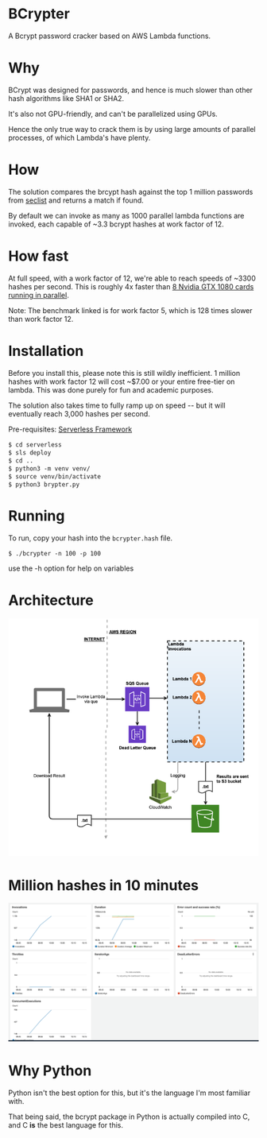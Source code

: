 # BCrypter

A Bcrypt password cracker based on AWS Lambda functions.

# Why

BCrypt was designed for passwords, and hence is much slower than other hash algorithms like SHA1 or SHA2.

It's also not GPU-friendly, and can't be parallelized using GPUs.

Hence the only true way to crack them is by using large amounts of parallel processes, of which Lambda's have plenty.

# How

The solution compares the brcypt hash against the top 1 million passwords from [seclist](https://github.com/danielmiessler/SecLists/tree/master/Passwords/Common-Credentials) and returns a match if found.

By default we can invoke as many as 1000 parallel lambda functions are invoked, each capable of ~3.3 bcrypt hashes at work factor of 12.

# How fast

At full speed, with a work factor of 12, we're able to reach speeds of ~3300 hashes per second. This is roughly 4x faster than [8 Nvidia GTX 1080 cards running in parallel](https://gist.github.com/epixoip/a83d38f412b4737e99bbef804a270c40).

Note: The benchmark linked is for work factor 5, which is 128 times slower than work factor 12.

# Installation

Before you install this, please note this is still wildly inefficient. 1 million hashes with work factor 12 will cost ~$7.00 or your entire free-tier on lambda. This was done purely for fun and academic purposes.

The solution also takes time to fully ramp up on speed -- but it will eventually reach 3,000 hashes per second.

Pre-requisites: [Serverless Framework](serverless.com)

    $ cd serverless
    $ sls deploy
    $ cd .. 
    $ python3 -m venv venv/
    $ source venv/bin/activate
    $ python3 brypter.py
    
# Running

To run, copy your hash into the `bcrypter.hash` file.

    $ ./bcrypter -n 100 -p 100

use the -h option for help on variables

# Architecture

![Screenshot](screenshots/Bcrypter.png)


# Million hashes in 10 minutes

![Screenshot](screenshots/Serverless.png)

# Why Python

Python isn't the best option for this, but it's the language I'm most familiar with.

That being said, the bcrypt package in Python is actually compiled into C, and C **is** the best language for this.
